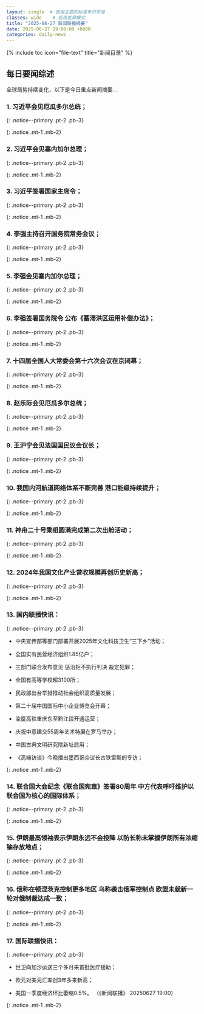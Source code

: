```yaml
---
layout: single  # 使用主题的标准单页布局
classes: wide    # 启用宽屏模式
title: "2025-06-27 新闻联播摘要"
date: 2025-06-27 19:00:00 +0800
categories: daily-news
---
```


{% include toc icon="file-text" title="新闻目录" %}
   
## 每日要闻综述

全球局势持续变化，以下是今日重点新闻摘要...

### 1. 习近平会见厄瓜多尔总统； 

{: .notice--primary .pt-2 .pb-3}

{: .notice .mt-1 .mb-2}

### 2. 习近平会见塞内加尔总理； 

{: .notice--primary .pt-2 .pb-3}

{: .notice .mt-1 .mb-2}

### 3. 习近平签署国家主席令； 

{: .notice--primary .pt-2 .pb-3}

{: .notice .mt-1 .mb-2}

### 4. 李强主持召开国务院常务会议； 

{: .notice--primary .pt-2 .pb-3}

{: .notice .mt-1 .mb-2}

### 5. 李强会见塞内加尔总理； 

{: .notice--primary .pt-2 .pb-3}

{: .notice .mt-1 .mb-2}

### 6. 李强签署国务院令 公布《蓄滞洪区运用补偿办法》； 

{: .notice--primary .pt-2 .pb-3}

{: .notice .mt-1 .mb-2}

### 7. 十四届全国人大常委会第十六次会议在京闭幕； 

{: .notice--primary .pt-2 .pb-3}

{: .notice .mt-1 .mb-2}

### 8. 赵乐际会见厄瓜多尔总统； 

{: .notice--primary .pt-2 .pb-3}

{: .notice .mt-1 .mb-2}

### 9. 王沪宁会见法国国民议会议长； 

{: .notice--primary .pt-2 .pb-3}

{: .notice .mt-1 .mb-2}

### 10. 我国内河航道网络体系不断完善 港口能级持续提升； 

{: .notice--primary .pt-2 .pb-3}

{: .notice .mt-1 .mb-2}

### 11. 神舟二十号乘组圆满完成第二次出舱活动； 

{: .notice--primary .pt-2 .pb-3}

{: .notice .mt-1 .mb-2}

### 12. 2024年我国文化产业营收规模再创历史新高； 

{: .notice--primary .pt-2 .pb-3}

{: .notice .mt-1 .mb-2}

### 13. 国内联播快讯： 

{: .notice--primary .pt-2 .pb-3}

- 中央宣传部等部门部署开展2025年文化科技卫生“三下乡”活动；

- 全国实有民营经济组织1.85亿户；

- 三部门联合发布意见 惩治拒不执行判决 裁定犯罪；

- 全国有高等学校超3100所；

- 民政部出台举措推动社会组织高质量发展；

- 第二十届中国国际中小企业博览会开幕；

- 渝厦高铁重庆东至黔江段开通运营；

- 庆祝中意建交55周年艺术特展在罗马举办；

- 中国古典文明研究院新址启用；

- 《高端访谈》今晚播出墨西哥众议长古铁雷斯的专访；

{: .notice .mt-1 .mb-2}

### 14. 联合国大会纪念《联合国宪章》签署80周年 中方代表呼吁维护以联合国为核心的国际体系； 

{: .notice--primary .pt-2 .pb-3}

{: .notice .mt-1 .mb-2}

### 15. 伊朗最高领袖表示伊朗永远不会投降 以防长称未掌握伊朗所有浓缩铀存放地点； 

{: .notice--primary .pt-2 .pb-3}

{: .notice .mt-1 .mb-2}

### 16. 俄称在顿涅茨克控制更多地区 乌称袭击俄军控制点 欧盟未就新一轮对俄制裁达成一致； 

{: .notice--primary .pt-2 .pb-3}

{: .notice .mt-1 .mb-2}

### 17. 国际联播快讯： 

{: .notice--primary .pt-2 .pb-3}

- 世卫向加沙运送三个多月来首批医疗援助；

- 欧元对美元汇率创3年多来新高；

- 美国一季度经济环比萎缩0.5%。 （《新闻联播》 20250627 19:00）

{: .notice .mt-1 .mb-2}